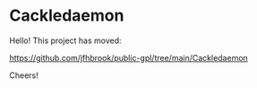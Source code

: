 # Cackledaemon

Hello! This project has moved:

https://github.com/jfhbrook/public-gpl/tree/main/Cackledaemon

Cheers!
